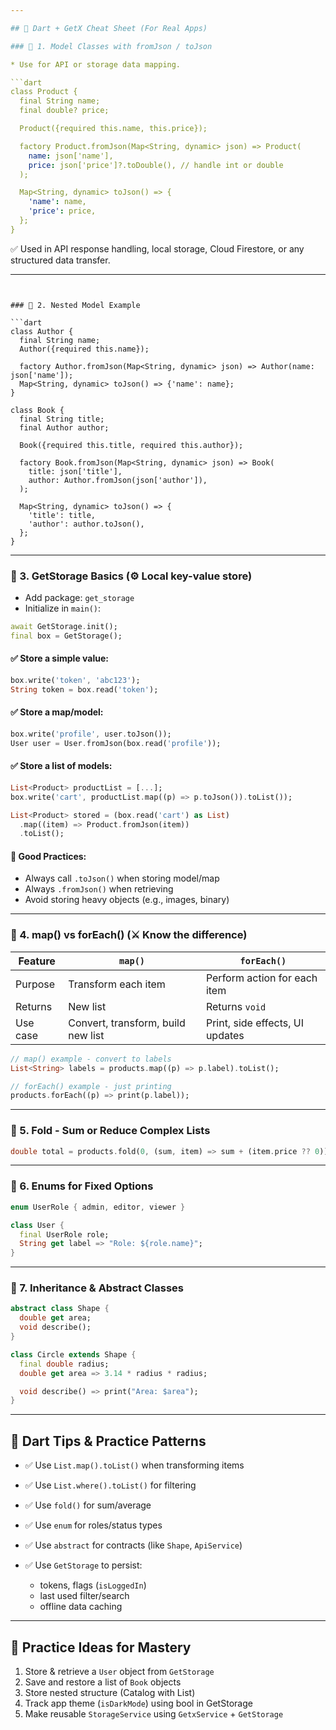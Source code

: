 ```yaml
---

## 🧠 Dart + GetX Cheat Sheet (For Real Apps)

### 🔹 1. Model Classes with fromJson / toJson

* Use for API or storage data mapping.

```dart
class Product {
  final String name;
  final double? price;

  Product({required this.name, this.price});

  factory Product.fromJson(Map<String, dynamic> json) => Product(
    name: json['name'],
    price: json['price']?.toDouble(), // handle int or double
  );

  Map<String, dynamic> toJson() => {
    'name': name,
    'price': price,
  };
}
```

✅ Used in API response handling, local storage, Cloud Firestore, or any structured data transfer.

---
```


### 🔹 2. Nested Model Example

```dart
class Author {
  final String name;
  Author({required this.name});

  factory Author.fromJson(Map<String, dynamic> json) => Author(name: json['name']);
  Map<String, dynamic> toJson() => {'name': name};
}

class Book {
  final String title;
  final Author author;

  Book({required this.title, required this.author});

  factory Book.fromJson(Map<String, dynamic> json) => Book(
    title: json['title'],
    author: Author.fromJson(json['author']),
  );

  Map<String, dynamic> toJson() => {
    'title': title,
    'author': author.toJson(),
  };
}
```

---

### 🔹 3. GetStorage Basics (⚙️ Local key-value store)

* Add package: `get_storage`
* Initialize in `main()`:

```dart
await GetStorage.init();
final box = GetStorage();
```

#### ✅ Store a simple value:

```dart
box.write('token', 'abc123');
String token = box.read('token');
```

#### ✅ Store a map/model:

```dart
box.write('profile', user.toJson());
User user = User.fromJson(box.read('profile'));
```

#### ✅ Store a list of models:

```dart
List<Product> productList = [...];
box.write('cart', productList.map((p) => p.toJson()).toList());

List<Product> stored = (box.read('cart') as List)
  .map((item) => Product.fromJson(item))
  .toList();
```

#### 📌 Good Practices:

* Always call `.toJson()` when storing model/map
* Always `.fromJson()` when retrieving
* Avoid storing heavy objects (e.g., images, binary)

---

### 🔹 4. map() vs forEach() (⚔️ Know the difference)

| Feature  | `map()`                            | `forEach()`                     |
| -------- | ---------------------------------- | ------------------------------- |
| Purpose  | Transform each item                | Perform action for each item    |
| Returns  | New list                           | Returns `void`                  |
| Use case | Convert, transform, build new list | Print, side effects, UI updates |

```dart
// map() example - convert to labels
List<String> labels = products.map((p) => p.label).toList();

// forEach() example - just printing
products.forEach((p) => print(p.label));
```

---

### 🔹 5. Fold - Sum or Reduce Complex Lists

```dart
double total = products.fold(0, (sum, item) => sum + (item.price ?? 0));
```

---

### 🔹 6. Enums for Fixed Options

```dart
enum UserRole { admin, editor, viewer }

class User {
  final UserRole role;
  String get label => "Role: ${role.name}";
}
```

---

### 🔹 7. Inheritance & Abstract Classes

```dart
abstract class Shape {
  double get area;
  void describe();
}

class Circle extends Shape {
  final double radius;
  double get area => 3.14 * radius * radius;

  void describe() => print("Area: $area");
}
```

---

## 🔄 Dart Tips & Practice Patterns

* ✅ Use `List.map().toList()` when transforming items
* ✅ Use `List.where().toList()` for filtering
* ✅ Use `fold()` for sum/average
* ✅ Use `enum` for roles/status types
* ✅ Use `abstract` for contracts (like `Shape`, `ApiService`)
* ✅ Use `GetStorage` to persist:

  * tokens, flags (`isLoggedIn`)
  * last used filter/search
  * offline data caching

---

## 🧪 Practice Ideas for Mastery

1. Store & retrieve a `User` object from `GetStorage`
2. Save and restore a list of `Book` objects
3. Store nested structure (Catalog with List<Course>)
4. Track app theme (`isDarkMode`) using bool in GetStorage
5. Make reusable `StorageService` using `GetxService` + `GetStorage`
